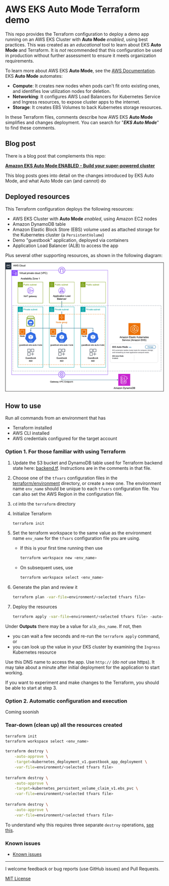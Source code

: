 # AWS EKS **Auto Mode** Terraform demo

This repo provides the Terraform configuration to deploy a demo app running on an AWS EKS Cluster with **Auto Mode** _enabled_, using best practices. This was created as an _educational_ tool to learn about EKS **Auto Mode** and Terraform. It is _not_ recommended that this configuration be used in production without further assessment to ensure it meets organization requirements.

To learn more about AWS EKS **Auto Mode**, see the [AWS Documentation](https://docs.aws.amazon.com/eks/latest/userguide/automode.html). EKS **Auto Mode** automates:
* **Compute**: It creates new nodes when pods can't fit onto existing ones, and identifies low utilization nodes for deletion.
* **Networking**: It configures AWS Load Balancers for Kubernetes Service and Ingress resources, to expose cluster apps to the internet.
* **Storage**: It creates EBS Volumes to back Kubernetes storage resources.

In these Terraform files, comments describe how AWS EKS **Auto Mode** simplifies and changes deployment. You can search for "_**EKS Auto Mode**_" to find these comments.

## Blog post
There is a blog post that complements this repo:

**[Amazon EKS Auto Mode ENABLED - Build your super-powered cluster](https://community.aws/content/2sV2SNSoVeq23OvlyHN2eS6lJfa/amazon-eks-auto-mode-enabled-build-your-super-powered-cluster)**

This blog posts goes into detail on the changes introduced by EKS Auto Mode, and what Auto Mode can (and cannot) do

## Deployed resources

This Terraform configuration deploys the following resources:
* AWS EKS Cluster with **Auto Mode** _enabled_, using Amazon EC2 nodes
* Amazon DynamoDB table
* Amazon Elastic Block Store (EBS) volume used as attached storage for the Kubernetes cluster (a `PersistentVolume`)
* Demo "guestbook" application, deployed via containers
* Application Load Balancer (ALB) to access the app

Plus several other supporting resources, as shown in the following diagram:

![architecture](images/architecture.jpg)

## How to use

Run all commands from an environment that has
* Terraform installed
* AWS CLI installed
* AWS credentials configured for the target account

### Option 1. For those familiar with using Terraform
1. Update the S3 bucket and DynamoDB table used for Terraform backend state here: [backend.tf](terraform/backend.tf). Instructions are in the comments in that file.
1. Choose one of the `tfvars` configuration files in the [terraform/environment](terraform/environment) directory, or create a new one. The environment name `env_name` should be unique to each `tfvars` configuration file. You can also set the AWS Region in the configuration file.
1. `cd` into the `terraform` directory
1. Initialize Terraform
    ```bash
    terraform init
    ```

1. Set the terraform workspace to the same value as the environment name `env_name` for the `tfvars` configuration file you are using.
   * If this is your first time running then use 
     ```bash
     terraform workspace new <env_name>
     ```
   * On subsequent uses, use
     ```bash
     terraform workspace select <env_name>
     ```
1. Generate the plan and review it
   ```bash
   terraform plan -var-file=environment/<selected tfvars file>
   ```

1. Deploy the resources
   ```bash
   terraform apply -var-file=environment/<selected tfvars file> -auto-approve
   ```

Under **Outputs** there may be a value for `alb_dns_name`. If not, then 
* you can wait a few seconds and re-run the `terraform apply` command, or
* you can look up the value in your EKS cluster by examining the `Ingress` Kubernetes resource

Use this DNS name to access the app.  Use `http://` (do _not_ use https). It may take about a minute after initial deployment for the application to start working.

If you want to experiment and make changes to the Terraform, you should be able to start at step 3.

### Option 2. Automatic configuration and execution
Coming soonish

### Tear-down (clean up) all the resources created

```bash
terraform init
terraform workspace select <env_name>
```

```bash
terraform destroy \
    -auto-approve \
    -target=kubernetes_deployment_v1.guestbook_app_deployment \
    -var-file=environment/<selected tfvars file>

terraform destroy \
    -auto-approve \
    -target=kubernetes_persistent_volume_claim_v1.ebs_pvc \
    -var-file=environment/<selected tfvars file>

terraform destroy \
    -auto-approve \
    -var-file=environment/<selected tfvars file>
```

To understand why this requires three separate `destroy` operations, [see this](docs/cleanup.md#tear-down-clean-up-all-the-resources-created). 

### Known issues
* [Known issues](docs/known_issues.md)
---
I welcome feedback or bug reports (use GitHub issues) and Pull Requests.

[MIT License](LICENSE)